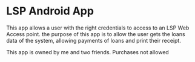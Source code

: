 # LSP Android App

This app allows a user with the right credentials to access to an LSP Web Access point. the purpose of this app is to allow the user gets the loans data of the system, allowing payments of loans and print their receipt.

This app is owned by me and two friends.
Purchases not allowed
